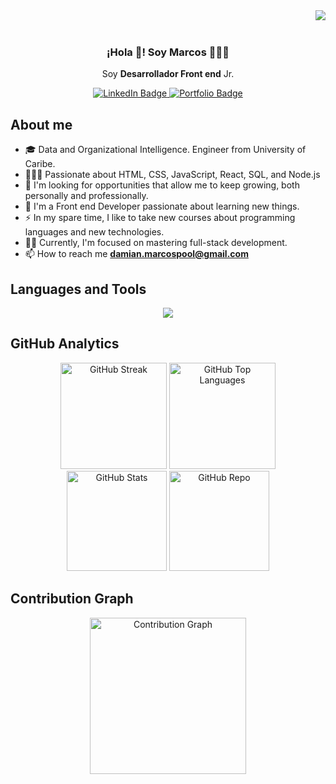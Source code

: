 <div>
	<img align="right" src="https://api.visitorbadge.io/api/visitors?path=marcosd59&countColor=%230099ff" />
	<br />
</div>
<br/>

<div>
<p align="center" width="300">
<!-- 	<img align="center" width="250" src="https://github.com/marcosd59/marcosd59/blob/main/img/Photo.png?raw=true" /> -->
	<h3 align="center">¡Hola 👋! Soy Marcos 👨🏻‍💻</h2>
</p>
</div>
<p align="center">Soy <strong>Desarrollador Front end</strong> Jr.</p>
<div id="badges" align="center" text-decoration="none">
  <a href="https://www.linkedin.com/in/marcosd58/" target="_blank" text-decoration="none">
	<img src="https://img.shields.io/badge/LinkedIn-blue?logo=linkedin&logoColor=white&style=for-the-badge" alt="LinkedIn Badge"/>
  </a>
  <a href="https://portfolio-marcospool.netlify.app/" target="_blank" text-decoration="none">
    <img src="https://img.shields.io/badge/Portfolio-FF5722?style=for-the-badge&logo=todoist&logoColor=white" alt="Portfolio Badge"/>
  </a>
</div> 

## About me

- 🎓 Data and Organizational Intelligence. Engineer from University of Caribe.
- 👨🏻‍💻 Passionate about HTML, CSS, JavaScript, React, SQL, and Node.js
- 🔭 I'm looking for opportunities that allow me to keep growing, both personally and professionally.
- 🌱 I'm a Front end Developer passionate about learning new things.
- ⚡ In my spare time, I like to take new courses about programming languages and new technologies.
- 👨‍🏫 Currently, I'm focused on mastering full-stack development.
- 📫 How to reach me **damian.marcospool@gmail.com**

## Languages and Tools

<div align="center">
    <img src="https://skillicons.dev/icons?i=html,css,js,ts,cpp,python,php,vuejs,react,nodejs,mongodb,mysql,aws,gcp,vscode,git" />
</div>

## GitHub Analytics

<p align="center" padding-bottom: "25px">
  <!-- GitHub Streak -->
  <picture>
    <source srcset="https://github-readme-streak-stats.herokuapp.com/?user=marcosd59&theme=dark&background=000&sideLabels=ffffff&ring=0084FF&fire=0084FF&currStreakLabel=0084FF&sideNums=ffffff&currStreakNum=ffffff&dates=ffffff" media="(prefers-color-scheme: dark)" />
    <source srcset="https://github-readme-streak-stats.herokuapp.com/?user=marcosd59&theme=default&background=fff&sideLabels=000&ring=0084FF&fire=0084ff&currStreakLabel=0084FF&sideNums=000&currStreakNum=000&dates=000" media="(prefers-color-scheme: light), (prefers-color-scheme: no-preference)" />
    <img height = "170em" src="https://github-readme-streak-stats.herokuapp.com/?user=marcosd59&theme=default" alt="GitHub Streak" />
  </picture>

  <!-- GitHub Top Languages -->
  <picture>
    <source srcset="https://github-readme-stats.vercel.app/api/top-langs/?username=marcosd59&layout=compact&title_color=0084ff&text_color=ffffff&bg_color=000&hide=jupyter%20notebook,c%2B%2B" media="(prefers-color-scheme: dark)" />
    <source srcset="https://github-readme-stats.vercel.app/api/top-langs/?username=marcosd59&layout=compact&title_color=0084ff&text_color=000&bg_color=fff&hide=jupyter%20notebook,c%2B%2B" media="(prefers-color-scheme: light), (prefers-color-scheme: no-preference)" />
    <img height = "170em"  src="https://github-readme-stats.vercel.app/api/top-langs/?username=marcosd59&layout=compact&theme=default" alt="GitHub Top Languages" />
  </picture>


  <!-- GitHub Stats -->
  <picture>
    <source srcset="https://github-readme-stats.vercel.app/api?username=marcosd59&show_icons=true&title_color=0084ff&text_color=ffffff&bg_color=000&icon_color=0084ff" media="(prefers-color-scheme: dark)" />
    <source srcset="https://github-readme-stats.vercel.app/api?username=marcosd59&show_icons=true&title_color=0084ff&text_color=000&bg_color=fff&icon_color=0084ff" media="(prefers-color-scheme: light), (prefers-color-scheme: no-preference)" />
    <img height = "160em"  src="https://github-readme-stats.vercel.app/api?username=marcosd59&show_icons=true&theme=default" alt="GitHub Stats" />
  </picture>

  <!-- GitHub Repo -->
  <picture>
    <source srcset="https://github-readme-stats.vercel.app/api/pin/?username=marcosd59&repo=quick-cyber-store&title_color=0084ff&text_color=ffffff&bg_color=000&icon_color=fff" media="(prefers-color-scheme: dark)" />
    <source srcset="https://github-readme-stats.vercel.app/api/pin/?username=marcosd59&repo=quick-cyber-store&title_color=0084ff&text_color=000&bg_color=fff&icon_color=0084ff" media="(prefers-color-scheme: light), (prefers-color-scheme: no-preference)" />
    <img height = "160em" src="https://github-readme-stats.vercel.app/api/pin/?username=marcosd59&repo=quick-cyber-store&theme=default" alt="GitHub Repo" />
  </picture>
</p>

## Contribution Graph

<p align="center" padding-bottom: "20px">
  <!-- Contribution Graph -->
  <picture>
    <source srcset="https://github-readme-activity-graph.vercel.app/graph?username=marcosd59&title_color=0084ff&text_color=ffffff&bg_color=000&line=0084ff&point=fff&color=fff&area=true&area_color=0098ff" media="(prefers-color-scheme: dark)" />
    <source srcset="https://github-readme-activity-graph.vercel.app/graph?username=marcosd59&title_color=0084ff&text_color=000&bg_color=fff&line=0084ff&point=0060ff&color=000&area=true&area_color=0088ff" media="(prefers-color-scheme: light), (prefers-color-scheme: no-preference)" />
    <img height = "250em" src="https://github-readme-activity-graph.vercel.app/graph?username=marcosd59&theme=default" alt="Contribution Graph" />
  </picture>
</p>
